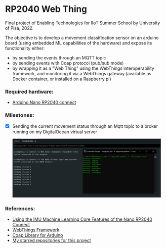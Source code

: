 # RP2040 Web Thing

Final project of Enabling Technologies for IIoT Summer School by University of Pisa, 2022.

The objective is to develop a movement classification sensor on an arduino board  (using embedded ML capabilities of the hardware) and expose its functionality either: 

- by sending the events through an MQTT topic
- by sending events with Coap protocol (pub/sub mode)
- by wrapping it as a "Web Thing" using the WebThings interoperability framework, and monitoring it via a WebThings gateway (available as Docker container, or installed on a Raspberry pi)


### Required hardware:
- [Arduino Nano RP2040 connect](https://docs.arduino.cc/hardware/nano-rp2040-connect)

### Milestones:

- [X] Sending the current movement status through an Mqtt topic to a broker running on my DigitalOcean virtual server

    ![](./demo.PNG)


### References:

- [Using the IMU Machine Learning Core Features of the Nano RP2040 Connect](https://docs.arduino.cc/tutorials/nano-rp2040-connect/rp2040-imu-advanced)
- [WebThings Framework](https://webthings.io/framework/)
- [Coap Library for Arduino](https://www.arduino.cc/reference/en/libraries/coap-simple-library/)
- [My starred repositories for this project](https://github.com/stars/linomp/lists/iiot-summer-school-project)
